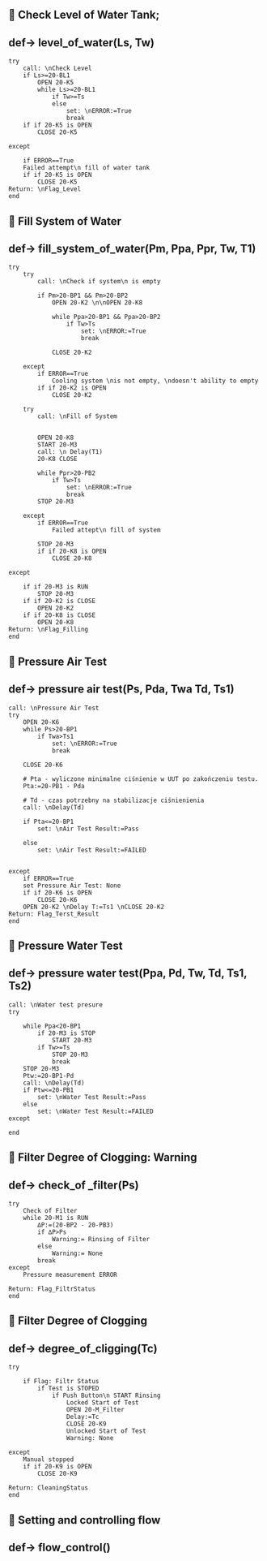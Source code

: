 ## 🔹 Check Level of Water Tank; 
##    def-> level_of_water(Ls, Tw)
```tefcha
try
    call: \nCheck Level
    if Ls>=20-BL1
        OPEN 20-K5
        while Ls>=20-BL1
            if Tw>=Ts
            else
                set: \nERROR:=True
                break  
    if if 20-K5 is OPEN
        CLOSE 20-K5    

except
    
    if ERROR==True
    Failed attempt\n fill of water tank 
    if if 20-K5 is OPEN
        CLOSE 20-K5 
Return: \nFlag_Level
end
```
## 🔹 Fill System of Water
##  def-> fill_system_of_water(Pm, Ppa, Ppr, Tw, T1)
```tefcha
try
    try
        call: \nCheck if system\n is empty

        if Pm>20-BP1 && Pm>20-BP2
            OPEN 20-K2 \n\nOPEN 20-K8

            while Ppa>20-BP1 && Ppa>20-BP2 
                if Tw>Ts
                    set: \nERROR:=True
                    break    

            CLOSE 20-K2

    except
        if ERROR==True
            Cooling system \nis not empty, \ndoesn't ability to empty
        if if 20-K2 is OPEN
            CLOSE 20-K2    

    try
        call: \nFill of System

        
        OPEN 20-K8
        START 20-M3
        call: \n Delay(T1)
        20-K8 CLOSE
            
        while Ppr>20-PB2
            if Tw>Ts
                set: \nERROR:=True
                break
        STOP 20-M3
 
    except
        if ERROR==True
            Failed attept\n fill of system
        
        STOP 20-M3
        if if 20-K8 is OPEN
            CLOSE 20-K8

except

    if if 20-M3 is RUN
        STOP 20-M3
    if if 20-K2 is CLOSE
        OPEN 20-K2
    if if 20-K8 is CLOSE
        OPEN 20-K8
Return: \nFlag_Filling   
end
```

## 🔹 Pressure Air Test
##  def-> pressure air test(Ps, Pda, Twa Td, Ts1)
```tefcha
call: \nPressure Air Test
try
    OPEN 20-K6
    while Ps>20-BP1
        if Twa>Ts1
            set: \nERROR:=True
            break

    CLOSE 20-K6

    # Pta - wyliczone minimalne ciśnienie w UUT po zakończeniu testu. 
    Pta:=20-PB1 - Pda

    # Td - czas potrzebny na stabilizacje ciśnienienia
    call: \nDelay(Td)

    if Pta<=20-BP1
        set: \nAir Test Result:=Pass

    else
        set: \nAir Test Result:=FAILED
 

except
    if ERROR==True
    set Pressure Air Test: None
    if if 20-K6 is OPEN
        CLOSE 20-K6
    OPEN 20-K2 \nDelay T:=Ts1 \nCLOSE 20-K2  
Return: Flag_Terst_Result 
end
```

## 🔹 Pressure Water Test
##  def-> pressure water test(Ppa, Pd, Tw, Td, Ts1, Ts2)
```tefcha
call: \nWater test presure
try

    while Ppa<20-BP1
        if 20-M3 is STOP
            START 20-M3
        if Tw>=Ts
            STOP 20-M3
            break
    STOP 20-M3
    Ptw:=20-BP1-Pd
    call: \nDelay(Td)
    if Ptw<=20-PB1
        set: \nWater Test Result:=Pass
    else
        set: \nWater Test Result:=FAILED
except

end
```


## 🔹 Filter Degree of Clogging: Warning 
##  def-> check_of _filter(Ps)
```tefcha
try
    Check of Filter
    while 20-M1 is RUN
        ∆P:=(20-BP2 - 20-PB3)
        if ∆P>Ps 
            Warning:= Rinsing of Filter 
        else
            Warning:= None
        break
except
    Pressure measurement ERROR

Return: Flag_FiltrStatus
end
```

## 🔹 Filter Degree of Clogging
##  def-> degree_of_cligging(Tc)
```tefcha
try

    if Flag: Filtr Status  
        if Test is STOPED
            if Push Button\n START Rinsing 
                Locked Start of Test
                OPEN 20-M_Filter
                Delay:=Tc
                CLOSE 20-K9
                Unlocked Start of Test
                Warning: None

except
    Manual stopped
    if if 20-K9 is OPEN
        CLOSE 20-K9

Return: CleaningStatus     
end
```

## 🔹 Setting and controlling flow 
##  def-> flow_control()
```tefcha

```
